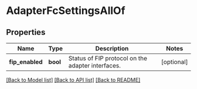 # AdapterFcSettingsAllOf

## Properties
Name | Type | Description | Notes
------------ | ------------- | ------------- | -------------
**fip_enabled** | **bool** | Status of FIP protocol on the adapter interfaces.    | [optional] 

[[Back to Model list]](../README.md#documentation-for-models) [[Back to API list]](../README.md#documentation-for-api-endpoints) [[Back to README]](../README.md)


